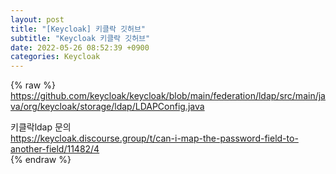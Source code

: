 ```yaml
---  
layout: post  
title: "[Keycloak] 키클락 깃허브"  
subtitle: "Keycloak 키클락 깃허브"  
date: 2022-05-26 08:52:39 +0900  
categories: Keycloak  
---  
```

{% raw %}  
https://github.com/keycloak/keycloak/blob/main/federation/ldap/src/main/java/org/keycloak/storage/ldap/LDAPConfig.java  
  
키클락ldap  문의  
https://keycloak.discourse.group/t/can-i-map-the-password-field-to-another-field/11482/4  
{% endraw %}